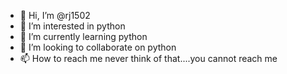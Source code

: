 - 👋 Hi, I’m @rj1502
- 👀 I’m interested in python
- 🌱 I’m currently learning python
- 💞️ I’m looking to collaborate on python
- 📫 How to reach me never think of that....you cannot reach me

<!---
rj1502/rj1502 is a ✨ special ✨ repository because its `README.md` (this file) appears on your GitHub profile.
You can click the Preview link to take a look at your changes.
--->
